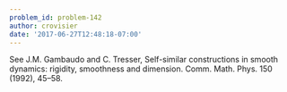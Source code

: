 ```yaml
---
problem_id: problem-142
author: crovisier
date: '2017-06-27T12:48:18-07:00'
---
```

See J.M. Gambaudo and C. Tresser, Self-similar constructions in smooth
dynamics: rigidity, smoothness and dimension. Comm. Math. Phys. 150 (1992),
45–58.


